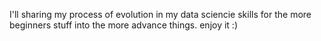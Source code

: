 I'll sharing my process of evolution in my data sciencie skills for the more beginners stuff into the more advance things. enjoy it :)
